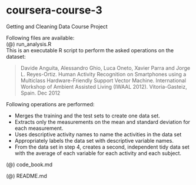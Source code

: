 # coursera-course-3
Getting and Cleaning Data Course Project

Following files are available:  
(@) run_analysis.R  
This is an executable R script to perform the asked operations on the dataset:  
> Davide Anguita, Alessandro Ghio, Luca Oneto, Xavier Parra and Jorge L. Reyes-Ortiz. Human Activity Recognition on Smartphones using a Multiclass Hardware-Friendly Support Vector Machine. International Workshop of Ambient Assisted Living (IWAAL 2012). Vitoria-Gasteiz, Spain. Dec 2012  

Following operations are performed:
* Merges the training and the test sets to create one data set.  
* Extracts only the measurements on the mean and standard deviation for each measurement.
* Uses descriptive activity names to name the activities in the data set
* Appropriately labels the data set with descriptive variable names.
* From the data set in step 4, creates a second, independent tidy data set with the average of each variable for each activity and each subject.

(@) code_book.md

(@) README.md
